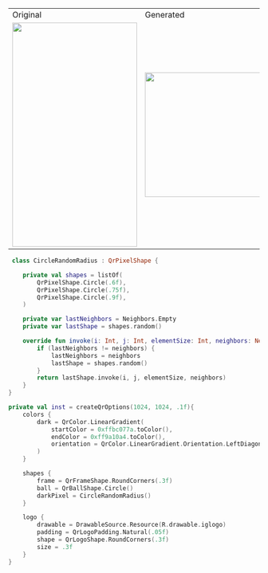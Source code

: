 <table>
    <tr>
        <td>
            Original
        </td>
        <td>
            Generated
        </td>
    </tr>
    <tr>
        <td>
            <img width="250" height="450" src="/examples/intagram/original.jpeg">
        </td>
        <td>
             <img width="250" height="250" src="/examples/intagram/generated.jpeg">
        </td>
    </tr>
</table>

```kotlin
 class CircleRandomRadius : QrPixelShape {

    private val shapes = listOf(
        QrPixelShape.Circle(.6f),
        QrPixelShape.Circle(.75f),
        QrPixelShape.Circle(.9f),
    )

    private var lastNeighbors = Neighbors.Empty
    private var lastShape = shapes.random()

    override fun invoke(i: Int, j: Int, elementSize: Int, neighbors: Neighbors): Boolean {
        if (lastNeighbors != neighbors) {
            lastNeighbors = neighbors
            lastShape = shapes.random()
        }
        return lastShape.invoke(i, j, elementSize, neighbors)
    }
}

private val inst = createQrOptions(1024, 1024, .1f){
    colors {
        dark = QrColor.LinearGradient(
            startColor = 0xffbc077a.toColor(),
            endColor = 0xff9a10a4.toColor(),
            orientation = QrColor.LinearGradient.Orientation.LeftDiagonal
        )
    }

    shapes {
        frame = QrFrameShape.RoundCorners(.3f)
        ball = QrBallShape.Circle()
        darkPixel = CircleRandomRadius()
    }

    logo {
        drawable = DrawableSource.Resource(R.drawable.iglogo)
        padding = QrLogoPadding.Natural(.05f)
        shape = QrLogoShape.RoundCorners(.3f)
        size = .3f
    }
}
```
